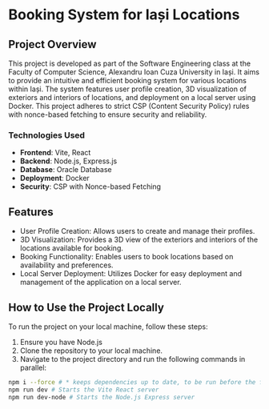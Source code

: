 # Booking System for Iași Locations

## Project Overview

This project is developed as part of the Software Engineering class at the Faculty of Computer Science, Alexandru Ioan Cuza University in Iași. It aims to provide an intuitive and efficient booking system for various locations within Iași. The system features user profile creation, 3D visualization of exteriors and interiors of locations, and deployment on a local server using Docker. This project adheres to strict CSP (Content Security Policy) rules with nonce-based fetching to ensure security and reliability.

### Technologies Used

- **Frontend**: Vite, React
- **Backend**: Node.js, Express.js
- **Database**: Oracle Database
- **Deployment**: Docker
- **Security**: CSP with Nonce-based Fetching

## Features

- User Profile Creation: Allows users to create and manage their profiles.
- 3D Visualization: Provides a 3D view of the exteriors and interiors of the locations available for booking.
- Booking Functionality: Enables users to book locations based on availability and preferences.
- Local Server Deployment: Utilizes Docker for easy deployment and management of the application on a local server.

## How to Use the Project Locally

To run the project on your local machine, follow these steps:

1. Ensure you have Node.js
2. Clone the repository to your local machine.
3. Navigate to the project directory and run the following commands in parallel:

```bash
npm i --force # * keeps dependencies up to date, to be run before the following two if necessary
npm run dev # Starts the Vite React server
npm run dev-node # Starts the Node.js Express server
